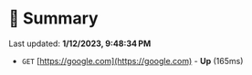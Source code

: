 # 📖 Summary
Last updated: **1/12/2023, 9:48:34 PM**

- `GET` [https://google.com](https://google.com) - **Up** (165ms)
